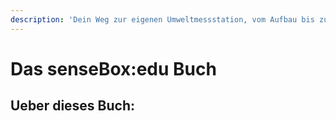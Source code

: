 ```yaml
---
description: 'Dein Weg zur eigenen Umweltmessstation, vom Aufbau bis zur Programmierung.'
---
```


# Das senseBox:edu Buch

## Ueber dieses Buch:
